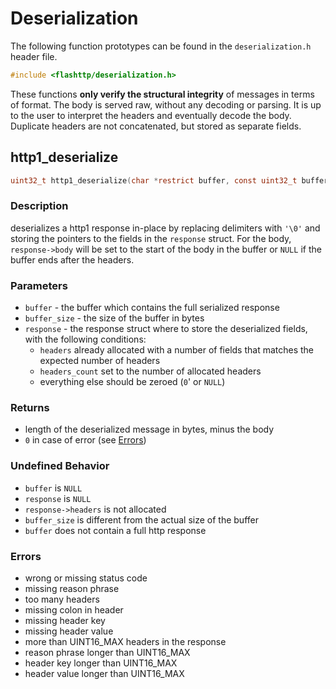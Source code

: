 # Deserialization

The following function prototypes can be found in the `deserialization.h` header file.

```c
#include <flashttp/deserialization.h>
```

These functions **only verify the structural integrity** of messages in terms of format. The body is served raw, without any decoding or parsing. It is up to the user to interpret the headers and eventually decode the body. Duplicate headers are not concatenated, but stored as separate fields.

## http1_deserialize

```c
uint32_t http1_deserialize(char *restrict buffer, const uint32_t buffer_size, http_response_t *const restrict response);
```

### Description
deserializes a http1 response in-place by replacing delimiters with `'\0'` and storing the pointers to the fields in the `response` struct. For the body, `response->body` will be set to the start of the body in the buffer or `NULL` if the buffer ends after the headers.

### Parameters
  - `buffer` - the buffer which contains the full serialized response
  - `buffer_size` - the size of the buffer in bytes
  - `response` - the response struct where to store the deserialized fields, with the following conditions:
    - `headers` already allocated with a number of fields that matches the expected number of headers
    - `headers_count` set to the number of allocated headers
    - everything else should be zeroed (`0`' or `NULL`)

### Returns
  - length of the deserialized message in bytes, minus the body
  - `0` in case of error (see [Errors](#errors))

### Undefined Behavior
  - `buffer` is `NULL`
  - `response` is `NULL`
  - `response->headers` is not allocated
  - `buffer_size` is different from the actual size of the buffer
  - `buffer` does not contain a full http response

### Errors
  - wrong or missing status code
  - missing reason phrase
  - too many headers
  - missing colon in header
  - missing header key
  - missing header value
  - more than UINT16_MAX headers in the response
  - reason phrase longer than UINT16_MAX
  - header key longer than UINT16_MAX
  - header value longer than UINT16_MAX